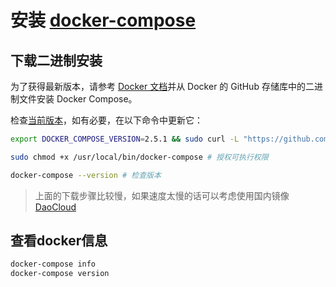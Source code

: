 # 安装 [docker-compose](https://docs.docker.com/compose/install/)

## 下载二进制安装

为了获得最新版本，请参考 [Docker 文档](https://github.com/docker/compose/releases)并从 Docker 的 GitHub 存储库中的二进制文件安装 Docker Compose。

检查[当前版本](https://github.com/docker/compose/releases)，如有必要，在以下命令中更新它：

```bash
export DOCKER_COMPOSE_VERSION=2.5.1 && sudo curl -L "https://github.com/docker/compose/releases/download/v$DOCKER_COMPOSE_VERSION/docker-compose-$(uname -s)-$(uname -m)" -o /usr/local/bin/docker-compose

sudo chmod +x /usr/local/bin/docker-compose # 授权可执行权限

docker-compose --version # 检查版本
```

> 上面的下载步骤比较慢，如果速度太慢的话可以考虑使用国内镜像 [DaoCloud](https://get.daocloud.io/#install-compose)

## 查看docker信息

```bash
docker-compose info
docker-compose version
```
